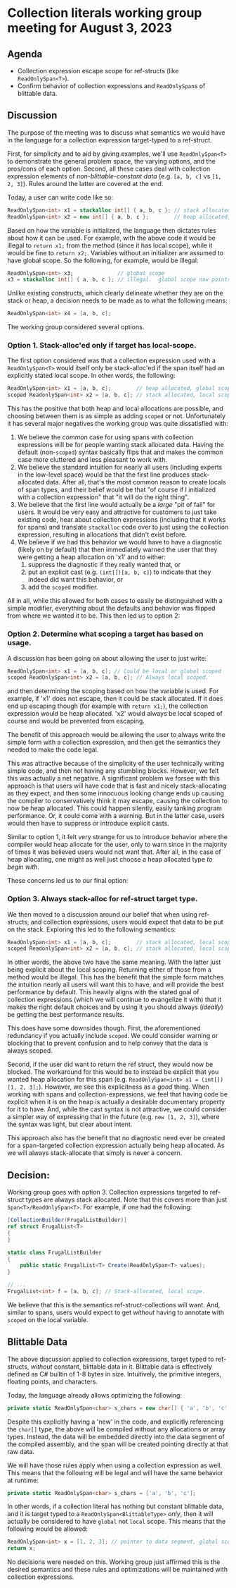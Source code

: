# Collection literals working group meeting for August 3, 2023

## Agenda

* Collection expression escape scope for ref-structs (like `ReadOnlySpan<T>`).
* Confirm behavior of collection expressions and `ReadOnlySpan`s of blittable data.

## Discussion

The purpose of the meeting was to discuss what semantics we would have in the language for a collection expression target-typed to a ref-struct.

First, for simplicity and to aid by giving examples, we'll use `ReadOnlySpan<T>` to demonstrate the general problem space, the varying options, and the pros/cons of each option.  Second, all these cases deal with collection expression elements of *non-blittable-constant data* (e.g. `[a, b, c]` vs `[1, 2, 3]`).  Rules around the latter are covered at the end.


Today, a user can write code like so:

```c#
ReadOnlySpan<int> x1 = stackalloc int[] { a, b, c }; // stack allocated, local scope.
ReadOnlySpan<int> x2 = new int[] { a, b, c };        // heap allocated, global scope.
```

Based on how the variable is initialized, the language then dictates rules about how it can be used.  For example, with the above code it would be illegal to `return x1;` from the method (since it has local scope), while it would be fine to `return x2;`.  Variables without an initializer are assumed to have global scope.  So the following, for example, would be illegal:

```c#
ReadOnlySpan<int> x3;              // global scope
x3 = stackalloc int[] { a, b, c }; // illegal.  global scope now points at local data.
```

Unlike existing constructs, which clearly delineate whether they are on the stack or heap, a decision needs to be made as to what the following means:

```c#
ReadOnlySpan<int> x4 = [a, b, c];
```

The working group considered several options.

### Option 1.  Stack-alloc'ed only if target has local-scope.

The first option considered was that a collection expression used with a `ReadOnlySpan<T>` would itself only be stack-alloc'ed if the span itself had an explicitly stated local scope.   In other words, the following:

```c#
ReadOnlySpan<int> x1 = [a, b, c];        // heap allocated, global scope.
scoped ReadonlySpan<int> x2 = [a, b, c]; // stack allocated, local scope.
```

This has the positive that both heap and local allocations are possible, and choosing between them is as simple as adding `scoped` or not.  Unfortunately it has several major negatives the working group was quite dissatisfied with:

1. We believe the *common* case for using spans with collection expressions will be for people wanting stack allocated data.  Having the default (non-`scoped`) syntax basically flips that and makes the common case more cluttered and less pleasant to work with.
2. We believe the standard intuition for nearly all users (including experts in the low-level space) would be that the first line produces stack-allocated data.  After all, that's the most common reason to create locals of span types, and their belief would be that "of course if I initialized with a collection expression" that "it will do the right thing".  
3. We believe that the first line would actually be a *large* "pit of fail" for users.  It would be very easy and attractive for customers to just take existing code, hear about collection expressions (including that it works for spans) and translate `stackalloc` code over to just using the collection expression, resulting in allocations that didn't exist before.
4. We believe if we had this behavior we would have to have a diagnostic (likely on by default) that then immediately warned the user that they were getting a heap allocation on 'x1' and to either:
    1. suppress the diagnostic if they really wanted that, or
    2. put an explicit cast (e.g. `(int[])[a, b, c]`) to indicate that they indeed did want this behavior, or
    3. add the `scoped` modifier.

All in all, while this allowed for both cases to easily be distinguished with a simple modifier, everything about the defaults and behavior was flipped from where we wanted it to be.  This then led us to option 2:

### Option 2. Determine what scoping a target has based on usage.

A discussion has been going on about allowing the user to just write:

```c#
ReadOnlySpan<int> x1 = [a, b, c]; // Could be local or global scoped
scoped ReadOnlySpan<int> x2 = [a, b, c]; // Always local scoped.
```

and then determining the scoping based on how the variable is used.  For example, if 'x1' does not escape, then it could be stack allocated.  If it does end up escaping though (for example with `return x1;`), the collection expression would be heap allocated.  'x2' would always be local scoped of course and would be prevented from escaping.

The benefit of this approach would be allowing the user to always write the simple form with a collection expression, and then get the semantics they needed to make the code legal.  

This was attractive because of the simplicity of the user technically writing simple code, and then not having any stumbling blocks.  However, we felt this was actually a net negative.   A significant problem we forsee with this approach is that users will have code that is fast and nicely stack-allocating as they expect, and then some innocuous looking change ends up causing the compiler to conservatively think it may escape, causing the collection to now be heap allocated.  This could happen silently, easily tanking program performance.  Or, it could come with a warning.  But in the latter case, users would then have to suppress or introduce explicit casts.

Similar to option 1, it felt very strange for us to introduce behavior where the compiler would heap allocate for the user, only to warn since in the majority of times it was believed users would not want that.  After all, in the case of heap allocating, one might as well just choose a heap allocated type *to begin with*.

These concerns led us to our final option:

### Option 3. Always stack-alloc for ref-struct target type.

We then moved to a discussion around our belief that when using ref-structs, and collection expressions, users would expect that data to be put on the stack.  Exploring this led to the following semantics:

```c#
ReadOnlySpan<int> x1 = [a, b, c];        // stack allocated, local scope.
scoped ReadonlySpan<int> x2 = [a, b, c]; // stack allocated, local scope.
```

In other words, the above two have the same meaning.  With the latter just being explicit about the local scoping.  Returning either of those from a method would be illegal.  This has the benefit that the simple form matches the intuition nearly all users will want this to have, and will provide the best performance by default.  This heavily aligns with the stated goal of collection expressions (which we will continue to evangelize it with) that it makes the right default choices and by using it you should always (*ideally*) be getting the best performance results.  

This does have some downsides though. First, the aforementioned redundancy if you actually include `scoped`.  We could consider warning or blocking that to prevent confusion and to help convey that the data is always scoped.

Second, if the user did want to return the ref struct, they would now be blocked.  The workaround for this would be to instead be explicit that you wanted heap allocation for this span (e.g. `ReadOnlySpan<int> x1 = (int[])[1, 2, 3];`).  However, we see this explicitness as a *good* thing.  When working with spans and collection-expressions, we feel that having code be explicit when it is on the heap is actually a desirable documentary property for it to have.  And, while the cast syntax is not attractive, we could consider a simpler way of expressing that in the future (e.g. `new [1, 2, 3]`), where the syntax was light, but clear about intent.

This approach also has the benefit that no diagnostic need ever be created for a span-targeted collection expression actually being heap allocated.  As we will always stack-allocate that simply is never a concern.

## Decision:

Working group goes with option 3.  Collection expressions targeted to ref-struct types are always stack allocated.  Note that this covers more than just `Span<T>/ReadOnlySpan<T>`.  For example, if one had the following:

```c#
[CollectionBuilder(FrugalListBuilder)]
ref struct FrugalList<T>
{
}

static class FrugalListBuilder
{
    public static FrugalList<T> Create(ReadOnlySpan<T> values);
}

// ...
FrugalList<int> f = [a, b, c]; // Stack-allocated, local scope.
```

We believe that this is the semantics ref-struct-collections will want.  And, similar to spans, users would expect to get *without* having to annotate with `scoped` on the local variable.

## Blittable Data

The above discussion applied to collection expressions, target typed to ref-structs, *without* constant, blittable data in it.  Blittable data is effectively defined as C# builtin of 1-8 bytes in size.  Intuitively, the primitive integers, floating points, and characters.  

Today, the language already allows optimizing the following:

```c#
private static ReadOnlySpan<char> s_chars = new char[] { 'a', 'b', 'c' };
```

Despite this explicitly having a 'new' in the code, and explicitly referencing the `char[]` type, the above will be compiled without any allocations or array types.  Instead, the data will be embedded directly into the data segment of the compiled assembly, and the span will be created pointing directly at that raw data. 

We will have those rules apply when using a collection expression as well.  This means that the following will be legal and will have the same behavior at runtime:

```c#
private static ReadOnlySpan<char> s_chars = ['a', 'b', 'c'];
```

In other words, if a collection literal has nothing but constant blittable data, and it is target typed to a `ReadOnlySpan<BlittableType>` *only*, then it will actually be considered to have `global` not `local` scope.  This means that the following would be allowed:

```c#
ReadOnlySpan<int> x = [1, 2, 3]; // pointer to data segment, global scope.
return x;
```

No decisions were needed on this.  Working group just affirmed this is the desired semantics and these rules and optimizations will be maintained with collection expressions.
